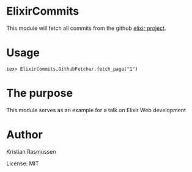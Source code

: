 # ElixirCommits

This module will fetch all commits from the github [elixir project](http://github.com/elixir-lang/elixir).

# Usage

```
iex> ElixirCommits.GithubFetcher.fetch_page("1")
```
# The purpose

This module serves as an example for a talk on Elixir Web development

# Author

Kristian Rasmussen

License: MIT

